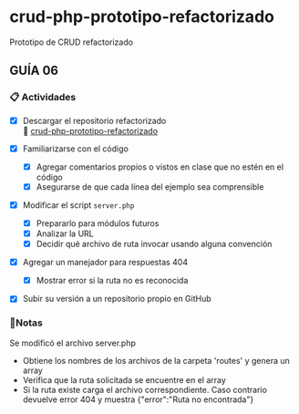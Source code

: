 # crud-php-prototipo-refactorizado
Prototipo de CRUD refactorizado
## GUÍA 06
### 📋 Actividades

- [x] Descargar el repositorio refactorizado  
  🔗 [crud-php-prototipo-refactorizado](https://github.com/gabrielinuz/crud-php-prototipo-refactorizado)

- [x] Familiarizarse con el código   
    - [x] Agregar comentarios propios o vistos en clase que no estén en el código  
    - [x] Asegurarse de que cada línea del ejemplo sea comprensible

- [x] Modificar el script `server.php`  
    - [x] Prepararlo para módulos futuros  
    - [x] Analizar la URL  
    - [x] Decidir qué archivo de ruta invocar usando alguna convención

- [x] Agregar un manejador para respuestas 404  
    - [x] Mostrar error si la ruta no es reconocida

- [x] Subir su versión a un repositorio propio en GitHub

### 📝Notas
Se modificó el archivo server.php
- Obtiene los nombres de los archivos de la carpeta 'routes' y genera un array
- Verifica que la ruta solicitada se encuentre en el array
- Si la ruta existe carga el archivo correspondiente. Caso contrario devuelve error 404 y muestra {"error":"Ruta no encontrada"}

